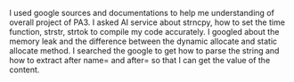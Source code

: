 
I used google sources and documentations to help me understanding of overall project of PA3.
I asked AI service about strncpy, how to set the time function, strstr, strtok to compile my code accurately.
I googled about the memory leak and the difference between the dynamic allocate and static allocate method.
I searched the google to get how to parse the string and how to extract after name= and after= so that I can get the value of the content.